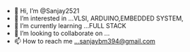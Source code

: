 - 👋 Hi, I’m @Sanjay2521
- 👀 I’m interested in ...VLSI, ARDUINO,EMBEDDED SYSTEM,
- 🌱 I’m currently learning ...FULL STACK
- 💞️ I’m looking to collaborate on ...
- 📫 How to reach me ...sanjaybm394@gmail.com

<!---
Sanjay2521/Sanjay2521 is a ✨ unique ✨ repository because its `README.md` (this file) appears on your GitHub profile.
You can click the Preview link to take a look at your changes.
--->
